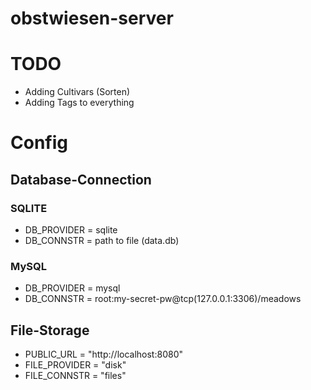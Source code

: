 # obstwiesen-server



# TODO
- Adding Cultivars (Sorten)
- Adding Tags to everything

# Config

## Database-Connection
### SQLITE
- DB_PROVIDER = sqlite
- DB_CONNSTR = path to file (data.db)

### MySQL
- DB_PROVIDER = mysql
- DB_CONNSTR = root:my-secret-pw@tcp(127.0.0.1:3306)/meadows


## File-Storage
- PUBLIC_URL = "http://localhost:8080"
- FILE_PROVIDER = "disk"
- FILE_CONNSTR = "files" 